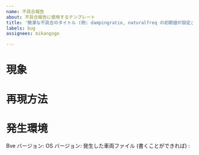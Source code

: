```yaml
---
name: 不具合報告
about: 不具合報告に使用するテンプレート
title: '簡潔な不具合のタイトル (例: dampingratio, naturalfreq の初期値が設定されていない。)'
labels: bug
assignees: mikangogo

---
```


# 現象

<!--
具体的にどのような現象が起きているのかを書く。
例: 
dampingratio, と naturalfreq の初期値が設定されておらず、どちから片方しか値が入って以内場合に [needle] セクションで意図しない挙動となる。
-->

# 再現方法

<!--
現象が再現する手順を書く。
例: 
1. [needle] セクションの dampingratio キーを設定せず、 naturalfreq キーのみを設定する。
2. ファイルを読み込み、実行する。
-->

# 発生環境

Bve バージョン:
OS バージョン: 
発生した車両ファイル (書くことができれば) :
